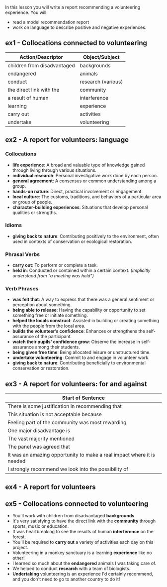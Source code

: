 
In this lesson you will write a report recommending a volunteering experience. You will:
- read a model recommendation report
- work on language to describe positive and negative experiences.

## ex1 - Collocations connected to volunteering

| Action/Descriptor           | Object/Subject     |
| --------------------------- | ------------------ |
| children from disadvantaged | backgrounds        |
| endangered                  | animals            |
| conduct                     | research (various) |
| the direct link with the    | community          |
| a result of human           | interference       |
| learning                    | experience         |
| carry out                   | activities         |
| undertake                   | volunteering       |

## ex2 - A report for volunteers: language

### Collocations
- **life experience**: A broad and valuable type of knowledge gained through living through various situations.
- **individual research**: Personal investigative work done by each person.
- **general agreement**: A consensus or common understanding among a group.
- **hands-on nature**: Direct, practical involvement or engagement.
- **local culture**: The customs, traditions, and behaviors of a particular area or group of people.
- **character-building experiences**: Situations that develop personal qualities or strengths.

### Idioms
- **giving back to nature**: Contributing positively to the environment, often used in contexts of conservation or ecological restoration.

### Phrasal Verbs
- **carry out**: To perform or complete a task.
- **held in**: Conducted or contained within a certain context. *(Implicitly understood from "a meeting was held")*

### Verb Phrases
- **was felt that**: A way to express that there was a general sentiment or perception about something.
- **being able to release**: Having the capability or opportunity to set something free or initiate something.
- **helped the locals construct**: Assisted in building or creating something with the people from the local area.
- **builds the volunteer’s confidence**: Enhances or strengthens the self-assurance of the participant.
- **watch their pupils' confidence grow**: Observe the increase in self-assurance among their students.
- **being given free time**: Being allocated leisure or unstructured time.
- **undertake volunteering**: Commit to and engage in volunteer work.
- **giving back to nature**: Contributing beneficially to environmental conservation or restoration.

## ex3 - A report for volunteers: for and against


| Start of Sentence                                                      |
| ---------------------------------------------------------------------- |
| There is some justification in recommending that                       |
| This situation is not acceptable because                               |
| Feeling part of the community was most rewarding                       |
| One major disadvantage is                                              |
| The vast majority mentioned                                            |
| The panel was agreed that                                              |
| It was an amazing opportunity to make a real impact where it is needed |
| I strongly recommend we look into the possibility of                   |


## ex4 - A report for volunteers

## ex5 - Collocations connected to volunteering

- You'll work with children from disadvantaged **backgrounds**.
- It's very satisfying to have the direct link with the **community** through sports, music or education.
- It was heartbreaking to see the results of human **interference** on the forest.
- You'll be required to **carry out** a variety of activities each day on this project.
- Volunteering in a monkey sanctuary is a learning **experience** like no other!
- I learned so much about the **endangered** animals I was taking care of.
- We helped to conduct **research** with a team of biologists.
- **Undertaking** volunteering is an experience I'd certainly recommend, and you don't need to go to another country to do it!